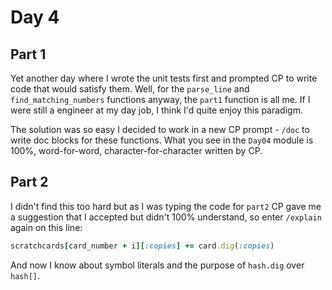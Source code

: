 # Day 4

## Part 1

Yet another day where I wrote the unit tests first and prompted CP to write code that would satisfy them. Well, for the
`parse_line` and `find_matching_numbers` functions anyway, the `part1` function is all me. If I were still a engineer at
my day job, I think I'd quite enjoy this paradigm.

The solution was so easy I decided to work in a new CP prompt - `/doc` to write doc blocks for these functions. What you
see in the `Day04` module is 100%, word-for-word, character-for-character written by CP.

## Part 2

I didn't find this too hard but as I was typing the code for `part2` CP gave me a suggestion that I accepted but didn't
100% understand, so enter `/explain` again on this line:

```ruby
scratchcards[card_number + i][:copies] += card.dig(:copies)
```

And now I know about symbol literals and the purpose of `hash.dig` over `hash[]`.
